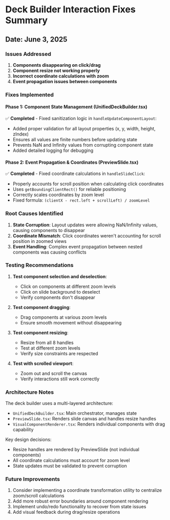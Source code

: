 # Deck Builder Interaction Fixes Summary

## Date: June 3, 2025

### Issues Addressed

1. **Components disappearing on click/drag**
2. **Component resize not working properly**
3. **Incorrect coordinate calculations with zoom**
4. **Event propagation issues between components**

### Fixes Implemented

#### Phase 1: Component State Management (UnifiedDeckBuilder.tsx)
✅ **Completed** - Fixed sanitization logic in `handleUpdateComponentLayout`:
- Added proper validation for all layout properties (x, y, width, height, zIndex)
- Ensures all values are finite numbers before updating state
- Prevents NaN and Infinity values from corrupting component state
- Added detailed logging for debugging

#### Phase 2: Event Propagation & Coordinates (PreviewSlide.tsx)
✅ **Completed** - Fixed coordinate calculations in `handleSlideClick`:
- Properly accounts for scroll position when calculating click coordinates
- Uses `getBoundingClientRect()` for reliable positioning
- Correctly scales coordinates by zoom level
- Fixed formula: `(clientX - rect.left + scrollLeft) / zoomLevel`

### Root Causes Identified

1. **State Corruption**: Layout updates were allowing NaN/Infinity values, causing components to disappear
2. **Coordinate Mismatch**: Click coordinates weren't accounting for scroll position in zoomed views
3. **Event Handling**: Complex event propagation between nested components was causing conflicts

### Testing Recommendations

1. **Test component selection and deselection**:
   - Click on components at different zoom levels
   - Click on slide background to deselect
   - Verify components don't disappear

2. **Test component dragging**:
   - Drag components at various zoom levels
   - Ensure smooth movement without disappearing

3. **Test component resizing**:
   - Resize from all 8 handles
   - Test at different zoom levels
   - Verify size constraints are respected

4. **Test with scrolled viewport**:
   - Zoom out and scroll the canvas
   - Verify interactions still work correctly

### Architecture Notes

The deck builder uses a multi-layered architecture:
- `UnifiedDeckBuilder.tsx`: Main orchestrator, manages state
- `PreviewSlide.tsx`: Renders slide canvas and handles resize handles
- `VisualComponentRenderer.tsx`: Renders individual components with drag capability

Key design decisions:
- Resize handles are rendered by PreviewSlide (not individual components)
- All coordinate calculations must account for zoom level
- State updates must be validated to prevent corruption

### Future Improvements

1. Consider implementing a coordinate transformation utility to centralize zoom/scroll calculations
2. Add more robust error boundaries around component rendering
3. Implement undo/redo functionality to recover from state issues
4. Add visual feedback during drag/resize operations
